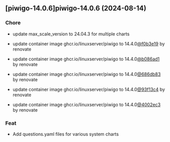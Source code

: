 

## [piwigo-14.0.6]piwigo-14.0.6 (2024-08-14)

### Chore



- update max_scale_version to 24.04.3 for multiple charts

- update container image ghcr.io/linuxserver/piwigo to 14.4.0[@f0b3e19](https://github.com/f0b3e19) by renovate

- update container image ghcr.io/linuxserver/piwigo to 14.4.0[@b086ad1](https://github.com/b086ad1) by renovate

- update container image ghcr.io/linuxserver/piwigo to 14.4.0[@686db83](https://github.com/686db83) by renovate

- update container image ghcr.io/linuxserver/piwigo to 14.4.0[@93f13c4](https://github.com/93f13c4) by renovate

- update container image ghcr.io/linuxserver/piwigo to 14.4.0[@4002ec3](https://github.com/4002ec3) by renovate

### Feat



- Add questions.yaml files for various system charts